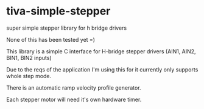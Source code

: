 # tiva-simple-stepper
super simple stepper library for h bridge drivers

None of this has been tested yet =)

This library is a simple C interface for H-bridge stepper drivers (AIN1, AIN2, BIN1, BIN2 inputs)

Due to the reqs of the application I'm using this for it currently only supports whole step mode.

There is an automatic ramp velocity profile generator.

Each stepper motor will need it's own hardware timer.
